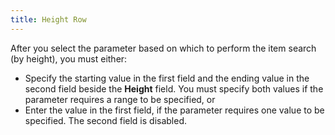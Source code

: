 ```yaml
---
title: Height Row
---
```



After you select the parameter based on which to perform the item search  (by height), you must either:

- Specify the starting  value in the first field and the ending value in the second field beside  the **Height** field. You must specify  both values if the parameter requires a range to be specified, or
- Enter the value  in the first field, if the parameter requires one value to be specified.  The second field is disabled.

